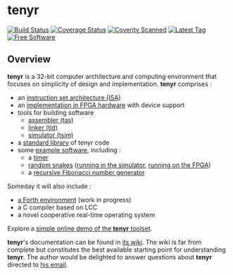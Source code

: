 # tenyr
[![Build Status](https://travis-ci.org/kulp/tenyr.svg?branch=develop)](https://travis-ci.org/kulp/tenyr)
[![Coverage Status](https://coveralls.io/repos/kulp/tenyr/badge.svg?branch=develop)](https://coveralls.io/r/kulp/tenyr?branch=develop)
[![Coverity Scanned](https://img.shields.io/coverity/scan/5645.svg)](https://scan.coverity.com/projects/5645)
[![Latest Tag](https://img.shields.io/github/tag/kulp/tenyr.svg)](https://github.com/kulp/tenyr/releases)
[![Free Software](https://img.shields.io/github/license/kulp/tenyr.svg)](https://github.com/kulp/tenyr/blob/develop/COPYING)

## Overview

**tenyr** is a 32-bit computer architecture and computing environment that
focuses on simplicity of design and implementation. **tenyr** comprises :

* an [instruction set architecture (ISA)](https://github.com/kulp/tenyr/wiki/Assembly-language)
* an [implementation in FPGA hardware](https://github.com/kulp/tenyr/tree/develop/hw/verilog) with device support
* tools for building software
  * [assembler (tas)](https://github.com/kulp/tenyr/wiki/Assembler)
  * [linker (tld)](https://github.com/kulp/tenyr/wiki/Linker)
  * [simulator (tsim)](https://github.com/kulp/tenyr/wiki/Simulator)
* a [standard library](https://github.com/kulp/tenyr/tree/develop/lib) of tenyr code
* some [example software](https://github.com/kulp/tenyr/tree/develop/ex), including :
  * a [timer](https://github.com/kulp/tenyr/blob/develop/ex/clock.tas.cpp)
  * [random snakes](https://github.com/kulp/tenyr/blob/develop/ex/bm_snake.tas.cpp) ([running in the simulator](https://vimeo.com/98338696), [running on the FPGA](https://vimeo.com/103773300))
  * a [recursive Fibonacci number generator](https://github.com/kulp/tenyr/blob/develop/ex/bm_fib.tas.cpp)

Someday it will also include :

* [a Forth environment](https://github.com/kulp/tenyr/tree/develop/forth) (work in progress)
* a C compiler based on LCC
* a novel cooperative real-time operating system

Explore a [simple online demo of the **tenyr** toolset](http://demo.tenyr.info/).

**tenyr**'s documentation can be found in [its
wiki](https://github.com/kulp/tenyr/wiki). The wiki is far from complete but
constitutes the best available starting point for understanding **tenyr**. The
author would be delighted to answer questions about **tenyr** directed to [his
email](mailto:darren@kulp.ch).


